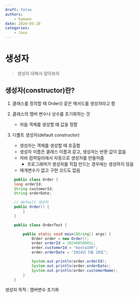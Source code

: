 ```yaml
---
draft: false
authors:
    - hyewon
date: 2024-05-28
categories:
    - Java
---
```


# 생성자

> 생성자 대해서 알아보자

<!-- more -->

## 생성자(constructor)란?

1.  클래스를 정의할 때 Order() 같은 메서드를 생성자라고 함
2.  클래스의 멤버 변수나 상수를 초기화하는 것
    -   처음 객체를 생성할 떄 값을 정함
3.  디폴트 생성자(default constructor)

    -   생성자는 객체를 생성할 때 호출함
    -   생성자 이름은 클래스 이름과 같고, 생성자는 반환 값이 없음
    -   자바 컴파일러에서 자동으로 생성자를 만들어줌
        -   프로그래머가 생성자를 직접 만드는 경우에는 생성하지 않음
    -   매개변수가 없고 구현 코드도 없음

```java
    public class Order {
    long orderId;
    String customerId;
    String orderDate;

    // default 생성자
    public Order() {
        }
    }

```

```java
    public class OrderTest {

        public static void main(String[] args) {
            Order order = new Order();
            order.orderId = 20240050001L;
            order.customerId = "kosta100";
            order.orderDate = "2024년 5월 28일";

            System.out.println(order.orderId);
            System.out.println(order.orderDate);
            System.out.println(order.customerName);
        }
    }

```

생성자 목적 : 멤버변수 초기화
